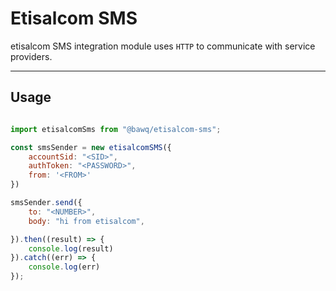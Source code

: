 # Etisalcom SMS

etisalcom SMS integration module uses `HTTP` to communicate with service providers.

***

## Usage

```javascript

import etisalcomSms from "@bawq/etisalcom-sms";

const smsSender = new etisalcomSMS({
    accountSid: "<SID>",
    authToken: "<PASSWORD>",
    from: '<FROM>'
})

smsSender.send({
    to: "<NUMBER>",
    body: "hi from etisalcom",

}).then((result) => {
    console.log(result)
}).catch((err) => {
    console.log(err)
});
```
